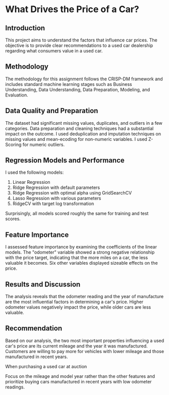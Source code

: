 # What Drives the Price of a Car?

## Introduction
This project aims to understand the factors that influence car prices. The objective is to provide clear recommendations to a used car dealership regarding what consumers value in a used car.

## Methodology
The methodology for this assignment follows the CRISP-DM framework and includes standard machine learning stages such as Business Understanding, Data Understanding, Data Preparation, Modeling, and Evaluation. 

## Data Quality and Preparation
The dataset had significant missing values, duplicates, and outliers in a few categories. Data preparation and cleaning techniques had a substantial impact on the outcome. I used deduplication and imputation techniques on missing values and mean-ecoding for non-numeric variables. I used Z-Scoring for numeric outliers.
## Regression Models and Performance
I used the following models:
1. Linear Regression
2. Ridge Regression with default parameters
3. Ridge Regression with optimal alpha using GridSearchCV
4. Lasso Regression with various parameters
5. RidgeCV with target log transformation

Surprisingly, all models scored roughly the same for training and test scores.

## Feature Importance
I assessed feature importance by examining the coefficients of the linear models. The "odometer" variable showed a strong negative relationship with the price target, indicating that the more miles on a car, the less valuable it becomes. Six other variables displayed sizeable effects on the price.

## Results and Discussion
The analysis reveals that the odometer reading and the year of manufacture are the most influential factors in determining a car's price. Higher odometer values negatively impact the price, while older cars are less valuable.

## Recommendation

Based on our analysis, the two most important properties influencing a used car's price are its current mileage and the year it was manufactured. Customers are willing to pay more for vehicles with lower mileage and those manufactured in recent years.

When purchasing a used car at auction

Focus on the mileage and model year rather than the other features and prioritize buying cars manufactured in recent years with low odometer readings.